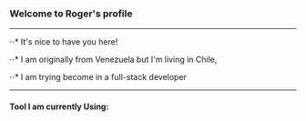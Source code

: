 ### Welcome to Roger's profile

***

⋅⋅* It's nice to have you here!

⋅⋅* I am originally from Venezuela but I'm living in Chile,

⋅⋅* I am trying become in a full-stack developer

***

#### Tool I am currently Using:

